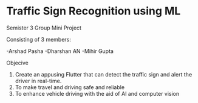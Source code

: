 # Traffic Sign Recognition using ML

Semister 3 Group Mini Project

Consisting of 3 members:

-Arshad Pasha
-Dharshan AN
-Mihir Gupta

Objecive
1. Create an appusing Flutter that can detect the traffic sign and alert the driver in real-time.
2. To make travel and driving safe and reliable 
3. To enhance vehicle driving with the aid of AI and computer vision
